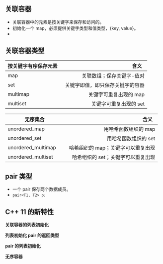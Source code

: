 ## 关联容器

* 关联容器中的元素是按关键字来保存和访问的。
* 初始化一个 map，必须提供关键字类型和值类型，{key, value}。
* 

## 关联容器类型

| 按关键字有序保存元素  | 含义    |
| --------            | -----:  | 
| map           | 关联数组；保存关键字-值对| 
| set           | 关键字即值，即只保存关键字的容器|
| multimap      | 关键字可重复出现的 map|     
| multiset      | 关键字可重复出现的 set|  

| 无序集合        | 含义    |
| --------       | -----:  | 
| unordered_map            | 用哈希函数组织的 map| 
| unordered_set            | 用哈希函数组织的 set|
| unordered_multimap       | 哈希组织的 map；关键字可以重复出现| 
| unordered_multiset       | 哈希组织的 set；关键字可以重复出现|

## pair 类型

* 一个 pair 保存两个数据成员。
* `pair<T1, T2> p;`

## C++ 11 的新特性

**关联容器的列表初始化**

**列表初始化 pair 的返回类型**

**pair 的列表初始化**

**无序容器**
